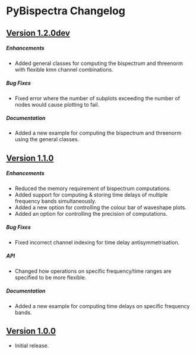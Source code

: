 # PyBispectra Changelog

## [Version 1.2.0dev](https://pybispectra.readthedocs.io/en/main/)

##### Enhancements
- Added general classes for computing the bispectrum and threenorm with flexible kmn channel combinations.

##### Bug Fixes
- Fixed error where the number of subplots exceeding the number of nodes would cause plotting to fail.

##### Documentation
- Added a new example for computing the bispectrum and threenorm using the general classes.

## [Version 1.1.0](https://pybispectra.readthedocs.io/en/1.1.0/)

##### Enhancements
- Reduced the memory requirement of bispectrum computations.
- Added support for computing & storing time delays of multiple frequency bands simultaneously.
- Added a new option for controlling the colour bar of waveshape plots.
- Added an option for controlling the precision of computations.

##### Bug Fixes
- Fixed incorrect channel indexing for time delay antisymmetrisation.

##### API
- Changed how operations on specific frequency/time ranges are specified to be more flexible.

##### Documentation
- Added a new example for computing time delays on specific frequency bands.


## [Version 1.0.0](https://pybispectra.readthedocs.io/en/1.0.0/)

- Initial release.